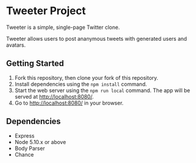 # Tweeter Project

Tweeter is a simple, single-page Twitter clone.

Tweeter allows users to post ananymous tweets with generated users and avatars. 

## Getting Started

1. Fork this repository, then clone your fork of this repository.
2. Install dependencies using the `npm install` command.
3. Start the web server using the `npm run local` command. The app will be served at <http://localhost:8080/>.
4. Go to <http://localhost:8080/> in your browser.

## Dependencies

- Express
- Node 5.10.x or above
- Body Parser
- Chance